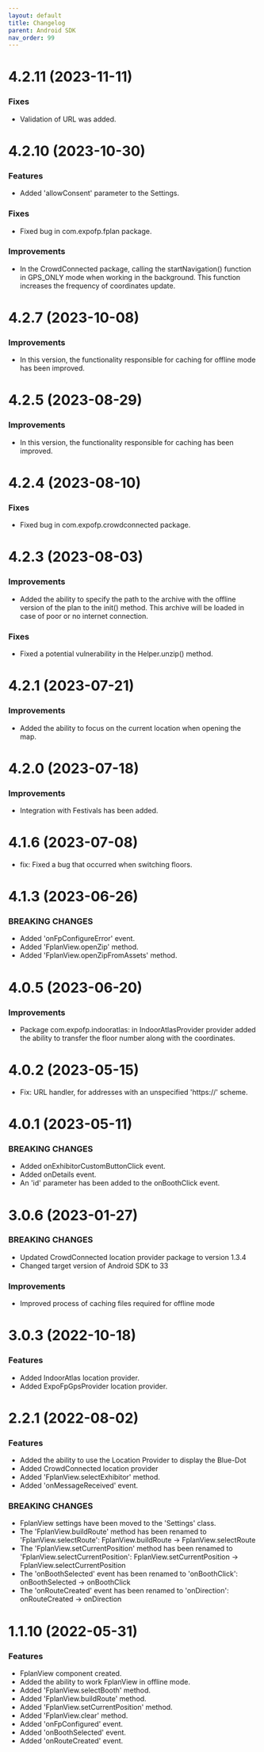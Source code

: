 ```yaml
---
layout: default
title: Changelog
parent: Android SDK
nav_order: 99
---
```


# 4.2.11 (2023-11-11)

### Fixes

* Validation of URL was added.

# 4.2.10 (2023-10-30)

### Features

* Added 'allowConsent' parameter to the Settings.

### Fixes

* Fixed bug in com.expofp.fplan package.

### Improvements

* In the CrowdConnected package, calling the startNavigation() function in GPS_ONLY mode when working in the background. This function increases the frequency of coordinates update.

# 4.2.7 (2023-10-08)

### Improvements

* In this version, the functionality responsible for caching for offline mode has been improved.

# 4.2.5 (2023-08-29)

### Improvements

* In this version, the functionality responsible for caching has been improved.

# 4.2.4 (2023-08-10)

### Fixes

* Fixed bug in com.expofp.crowdconnected package.

# 4.2.3 (2023-08-03)

### Improvements

* Added the ability to specify the path to the archive with the offline version of the plan to the init() method. This archive will be       loaded in case of poor or no internet connection.

### Fixes

* Fixed a potential vulnerability in the Helper.unzip() method.

# 4.2.1 (2023-07-21)

### Improvements

* Added the ability to focus on the current location when opening the map.

# 4.2.0 (2023-07-18)

### Improvements

* Integration with Festivals has been added.

# 4.1.6 (2023-07-08)

* fix: Fixed a bug that occurred when switching floors.

# 4.1.3 (2023-06-26)

### BREAKING CHANGES

* Added 'onFpConfigureError' event.
* Added 'FplanView.openZip' method.
* Added 'FplanView.openZipFromAssets' method.

# 4.0.5 (2023-06-20)

### Improvements

* Package com.expofp.indooratlas: in IndoorAtlasProvider provider added the ability to transfer the floor number along with the coordinates.

# 4.0.2 (2023-05-15)

* Fix: URL handler, for addresses with an unspecified 'https://' scheme.

# 4.0.1 (2023-05-11)

### BREAKING CHANGES

* Added onExhibitorCustomButtonClick event.
* Added onDetails event.
* An 'id' parameter has been added to the onBoothClick event.

# 3.0.6 (2023-01-27)

### BREAKING CHANGES

* Updated CrowdConnected location provider package to version 1.3.4
* Changed target version of Android SDK to 33

### Improvements

* Improved process of caching files required for offline mode

# 3.0.3 (2022-10-18)

### Features

* Added IndoorAtlas location provider.
* Added ExpoFpGpsProvider location provider.

# 2.2.1 (2022-08-02)

### Features

* Added the ability to use the Location Provider to display the Blue-Dot
* Added CrowdConnected location provider
* Added 'FplanView.selectExhibitor' method.
* Added 'onMessageReceived' event.

### BREAKING CHANGES

* FplanView settings have been moved to the 'Settings' class.
* The 'FplanView.buildRoute' method has been renamed to 'FplanView.selectRoute': FplanView.buildRoute -> FplanView.selectRoute
* The 'FplanView.setCurrentPosition' method has been renamed to 'FplanView.selectCurrentPosition': FplanView.setCurrentPosition -> FplanView.selectCurrentPosition
* The 'onBoothSelected' event has been renamed to 'onBoothClick': onBoothSelected -> onBoothClick
* The 'onRouteCreated' event has been renamed to 'onDirection': onRouteCreated -> onDirection

# 1.1.10 (2022-05-31)

### Features

* FplanView component created.
* Added the ability to work FplanView in offline mode.
* Added 'FplanView.selectBooth' method.
* Added 'FplanView.buildRoute' method.
* Added 'FplanView.setCurrentPosition' method.
* Added 'FplanView.clear' method.
* Added 'onFpConfigured' event.
* Added 'onBoothSelected' event.
* Added 'onRouteCreated' event.
